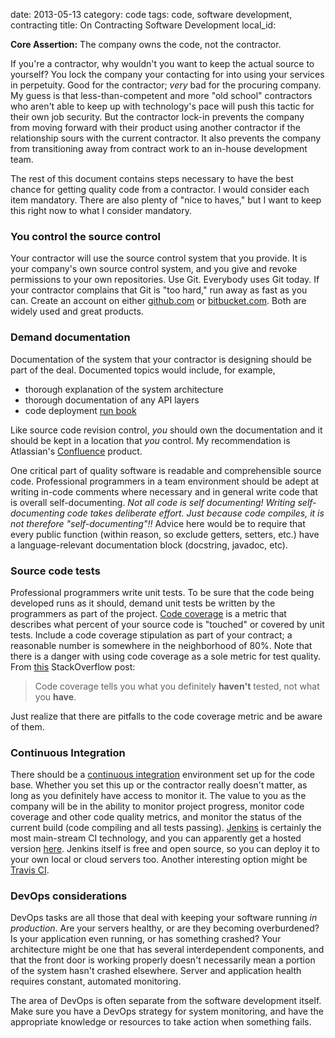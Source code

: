 date: 2013-05-13
category: code
tags: code, software development, contracting
title: On Contracting Software Development
local_id:

**Core Assertion:** The company owns the code, not the contractor.

If you're a contractor, why wouldn't you want to keep the actual source to
yourself?  You lock the company your contacting for into using your services in
perpetuity.  Good for the contractor; *very* bad for the procuring company.  My
guess is that less-than-competent and more "old school" contractors who aren't
able to keep up with technology's pace will push this tactic for their own job
security. But the contractor lock-in prevents the company from moving forward
with their product using another contractor if the relationship sours with the
current contractor.  It also prevents the company from transitioning away from
contract work to an in-house development team.

The rest of this document contains steps necessary to have the best chance for
getting quality code from a contractor.  I would consider each item mandatory.
There are also plenty of "nice to haves," but I want to keep this right now to
what I consider mandatory.

### You control the source control ###

Your contractor will use the source control system that you provide.  It is your
company's own source control system, and you give and revoke permissions to your
own repositories.  Use Git.  Everybody uses Git today.  If your contractor
complains that Git is "too hard," run away as fast as you can.  Create an account
on either [github.com](http://www.github.com) or
[bitbucket.com](http://www.bitbucket.com).  Both are widely used and great
products.

### Demand documentation ###

Documentation of the system that your contractor is designing should be part of
the deal.  Documented topics would include, for example,

* thorough explanation of the system architecture
* thorough documentation of any API layers
* code deployment [run book](http://en.wikipedia.org/wiki/Runbook)

Like source code revision control, *you* should own the documentation and it
should be kept in a location that *you* control.  My recommendation is
Atlassian's [Confluence](http://www.atlassian.com/software/confluence/overview/team-collaboration-software)
product.

One critical part of quality software is readable and comprehensible source code.
Professional programmers in a team environment should be adept at writing in-code
comments where necessary and in general write code that is overall
self-documenting.  *Not all code is self documenting!  Writing self-documenting
code takes deliberate effort.  Just because code compiles, it is not therefore
"self-documenting"!!*  Advice here would be to  require that every public
function (within reason, so exclude getters, setters, etc.) have a
language-relevant documentation block (docstring, javadoc, etc).

### Source code tests ###

Professional programmers write unit tests.  To be sure that the code being
developed runs as it should, demand unit tests be written by the programmers as
part of the project.  [Code coverage](http://en.wikipedia.org/wiki/Code_coverage)
is a metric that describes what percent of your source code is "touched" or
covered by unit tests.  Include a code coverage stipulation as part of your
contract; a reasonable number is somewhere in the neighborhood of 80%.  Note
that there is a danger with using code coverage as a sole metric for test
quality.  From [this](http://stackoverflow.com/a/695888/2127762) StackOverflow post:

> Code coverage tells you what you definitely **haven't** tested, not what you **have**.

Just realize that there are pitfalls to the code coverage metric and be aware of them.

### Continuous Integration ###

There should be a
[continuous integration](http://martinfowler.com/articles/continuousIntegration.html)
environment set up for the code base.  Whether you set this up or the contractor
really doesn't matter, as long as you definitely have access to monitor it.  The
value to you as the company will be in the ability to monitor project progress,
monitor code coverage and other code quality metrics, and monitor the status of
the current build (code compiling and all tests passing).
[Jenkins](http://jenkins-ci.org) is certainly the most main-stream CI
technology, and you can apparently get a hosted version
[here](http://www.cloudbees.com/jenkins-enterprise-by-cloudbees-overview.cb).
Jenkins itself is free and open source, so you can deploy it to your own local
or cloud servers too.  Another interesting option might be
[Travis CI](http://travis-ci.com).

### DevOps considerations ###

DevOps tasks are all those that deal with keeping your software running
*in production*. Are your servers healthy, or are they becoming overburdened?
Is your application even running, or has something crashed?  Your architecture
might be one that has several interdependent components, and that the front door
is working properly doesn't necessarily mean a portion of the system hasn't
crashed elsewhere.  Server and application health requires constant, automated
monitoring.

The area of DevOps is often separate from the software development itself.  Make
sure you have a DevOps strategy for system monitoring, and have the appropriate
knowledge or resources to take action when something fails.
